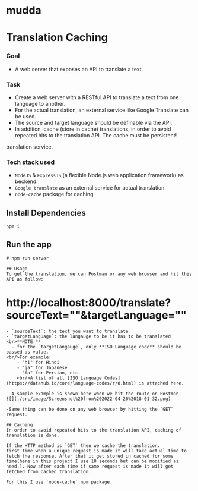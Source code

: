 # mudda
# Translation Caching

### Goal
- A web server that exposes an API to translate a text.

### Task
- Create a web server with a RESTful API to translate a text from one language to another.
- For the actual translation, an external service like Google Translate can be used.
- The source and target language should be definable via the API.
- In addition, cache (store in cache) translations, in order to avoid repeated hits to the translation API. The
cache must be persistent!

translation service.

### Tech stack used
-  `NodeJS` & `ExpressJS` (a flexible Node.js web application framework) as beckend.
-  `Google translate` as an external service for actual translation.
-  `node-cache` package for caching.

## Install Dependencies

```
npm i
```

## Run the app
```
# npm run server

## Usage 
To get the translation, we can Postman or any web browser and hit this API as follow:
```
# http://localhost:8000/translate?sourceText=""&targetLanguage=""


```
- `sourceText`: the text you want to translate
- `targetLanguage`: the langauge to be it has to be translated
<br>**NOTE:**
  - for the `targetLangauge`, only **ISO Language code** should be passed as value.
<br/>For example:
    - "hi" for Hindi
    - "ja" for Japanese
    - "fa" for Persian, etc.
    <br/>A list of all [ISO Language Codes](https://datahub.io/core/language-codes/r/0.html) is attached here.

- A sample example is shown here when we hit the route on Postman.
![](./src/image/Screenshot%20from%202022-04-20%2018-01-32.png)

-Same thing can be done on any web browser by hitting the `GET` request.

## Caching 
In order to avoid repeated hits to the translation API, caching of translation is done.

If the HTTP method is `GET` then we cache the translation.
first time when a unique request is made it will take actual time to fetch the response. After that it get stored in cached for some time(here in this project I use 10 seconds but can be modified as need.). Now after each time if same request is made it will get fetched from cached translation.

For this I use `node-cache` npm package.

